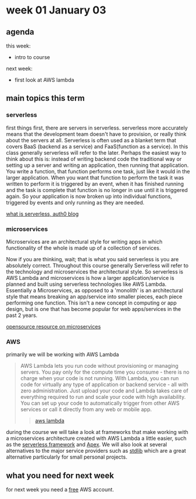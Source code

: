 # week 01 January 03

## agenda
this week:
- intro to course

next week:
- first look at AWS lambda

## main topics this term

### serverless

first things first, there are servers in serverless. serverless more accurately
means that the development team doesn't have to provision, or really think about
the servers at all. Serverless is often used as a blanket term that covers BaaS
(backend as a service) and FaaS(function as a service). In this class generally
serverless will refer to the later. Perhaps the easiest way to think about this
is: instead of writing backend code the traditional way or setting up a server
and writing an application, then running that application. You write a function,
that function performs one task, just like it would in the larger application.
When you want that function to perform the task it was written to perform it is
triggered by an event, when it has finished running and the task is complete
that function is no longer in use until it is triggered again. So your
application is now broken up into individual functions, triggered by events and
only running as they are needed.

[what is serverless, auth0 blog](https://auth0.com/blog/what-is-serverless/)

### microservices

Microservices are an architectural style for writing apps in which functionality
of the whole is made up of a collection of services.

Now if you are thinking, wait; that is what you said serverless is you are
absolutely correct. Throughout this course generally Serverless will refer to
the technology and microservices the architectural style. So serverless is AWS
Lambda and microservices is how a larger application/service is planned and
built using serverless technologies like AWS Lambda. Essentially a
Microservices, as opposed to a 'monolith' is an architectural style that means
breaking an app/service into smaller pieces, each piece performing one function.
This isn't a new concept in computing or app design, but is one that has become
popular for web apps/services in the past 2 years.

[opensource resource on microservices](https://opensource.com/resources/what-are-microservices)

### AWS

primarily we will be working with AWS Lambda

> AWS Lambda lets you run code without provisioning or managing servers. You pay only for the compute time you consume - there is no charge when your code is not running. With Lambda, you can run code for virtually any type of application or backend service - all with zero administration. Just upload your code and Lambda takes care of everything required to run and scale your code with high availability. You can set up your code to automatically trigger from other AWS services or call it directly from any web or mobile app.
> > [aws lambda](https://aws.amazon.com/lambda/?nc2=h_m1)

during the course we will take a look at frameworks that make working with
a microservices architecture created with AWS Lambda a little easier, such as
the [serverless framework](https://serverless.com/) and
[Apex](http://apex.run/). We will also look at several alternatives to the major
service providers such as [stdlib](https://stdlib.com/) which are a great
alternative particularly for small personal projects.

## what you need for next week

for next week you need a [free](https://aws.amazon.com/free/) AWS account.
